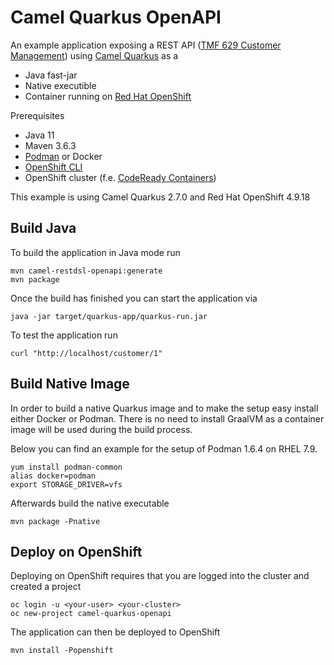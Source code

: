 # Camel Quarkus OpenAPI

An example application exposing a REST API ([TMF 629 Customer Management](https://github.com/tmforum-apis/TMF629_CustomerManagement)) using [Camel Quarkus](https://quarkus.io/guides/camel) as a

* Java fast-jar
* Native executible
* Container running on [Red Hat OpenShift](https://www.redhat.com/en/technologies/cloud-computing/openshift)

Prerequisites

* Java 11
* Maven 3.6.3
* [Podman](https://podman.io/) or Docker
* [OpenShift CLI](https://mirror.openshift.com/pub/openshift-v4/clients/ocp/4.9.18/)
* OpenShift cluster (f.e. [CodeReady Containers](https://developers.redhat.com/products/codeready-containers/overview))

This example is using Camel Quarkus 2.7.0 and Red Hat OpenShift 4.9.18

## Build Java
To build the application in Java mode run
```
mvn camel-restdsl-openapi:generate
mvn package
```
Once the build has finished you can start the application via
```
java -jar target/quarkus-app/quarkus-run.jar
```
To test the application run
```
curl "http://localhost/customer/1"
```
## Build Native Image
In order to build a native Quarkus image and to make the setup easy install either Docker or Podman.
There is no need to install GraalVM as a container image will be used during the build process.

Below you can find an example for the setup of Podman 1.6.4 on RHEL 7.9.
```
yum install podman-common
alias docker=podman
export STORAGE_DRIVER=vfs
```
Afterwards build the native executable
```
mvn package -Pnative
```
## Deploy on OpenShift
Deploying on OpenShift requires that you are logged into the cluster and created a project
```
oc login -u <your-user> <your-cluster>
oc new-project camel-quarkus-openapi
```
The application can then be deployed to OpenShift
```
mvn install -Popenshift
```